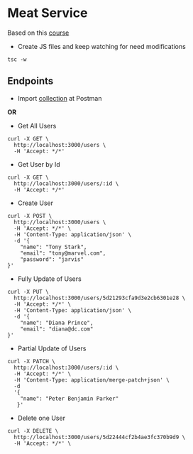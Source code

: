 # Meat Service

Based on this [course](https://www.udemy.com/nodejs-rest-pt/learn/lecture/9815628#overview)

* Create JS files and keep watching for need modifications
```
tsc -w
```

## Endpoints

* Import [collection](https://github.com/gabrielSpassos/meat-service/blob/master/Meat-Service.postman_collection.json) at Postman

__OR__

* Get All Users
```
curl -X GET \
  http://localhost:3000/users \
  -H 'Accept: */*' 
```

* Get User by Id
```
curl -X GET \
  http://localhost:3000/users/:id \
  -H 'Accept: */*' 
```

* Create User
```
curl -X POST \
  http://localhost:3000/users \
  -H 'Accept: */*' \
  -H 'Content-Type: application/json' \
  -d '{
	"name": "Tony Stark",
	"email": "tony@marvel.com",
	"password": "jarvis"
}'
```

* Fully Update of Users
```
curl -X PUT \
  http://localhost:3000/users/5d21293cfa9d3e2cb6301e28 \
  -H 'Accept: */*' \
  -H 'Content-Type: application/json' \
  -d '{
    "name": "Diana Prince",
    "email": "diana@dc.com"
}'
```

* Partial Update of Users
```
curl -X PATCH \
  http://localhost:3000/users/:id \
  -H 'Accept: */*' \
  -H 'Content-Type: application/merge-patch+json' \
  -d 
  '{
    "name": "Peter Benjamin Parker"
   }'
```

* Delete one User
```
curl -X DELETE \
  http://localhost:3000/users/5d22444cf2b4ae3fc370b9d9 \
  -H 'Accept: */*' \
```